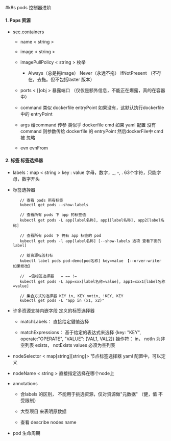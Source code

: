 #k8s pods 控制器进阶

#### 1. Pops 资源

   - sec.containers
    
        - name  < string >
        - image < string > 
        - imagePullPolicy < string >  枚举
            -  Always（总是拖image） Never（永远不拖） IfNotPresent （不存在，去拖。但不包括laster 版本）
        - ports < []obj > 暴露端口 （仅仅是额外信息，不能正在爆露，真的在容器中）

        - command 类似 dockerfile entryPoint  如果没有，这默认执行dockerfile 中的 entryPoint
        - args  给command 传参 类似乎 dockerfile cmd 如果 yaml 配置 没有 command 则参数传给 dockerfile  的 entryPoint 然后dockerFile中 cmd 被 忽略  
        - evn  evnFrom

#### 2. 标签  标签选择器
    

   - labels：map < string >
    key : value  字母，数字，_, -, .  63个字符，只能字母，数字开头
   - 标签选择器
       
            // 查看 pods 所有标签
            kubectl get pods --show-labels 
            
            // 查看所有 pods 下 app 的标签值
            kubectl get pods -L app[label名称], app1[label名称], app2[label名称]
          
            // 查看所有 pods 下 拥有 app 标签的 pod
            kubectl get pods -l app[label名称] [--show-labels 选项 查看下面的label]
           
            // 给资源标签打标
            kubectl label pods pod-demo[pod名称] key=value 【--orver-writer 如果修改】
            
            //  =值标签选择器   = == !=
            kubectl get pods -L app=xxx[label名称=value], app1=xxx1[label名称=value]
              
            // 集合方式的选择器 KEY in, KEY notin, !KEY, KEY
            kubectl get pods -L "app in (x1, x2)" 
           
           
   - 许多资源支持内嵌字段 定义的标签选择器
   
        - matchLabels： 直接给定健值选择
        
        - matchExpressions： 基于给定的表达式来选择 {key: "KEY", operate:"OPERATE", "VALUE": [VAL1, VAL2]}
            操作符：
            in， notIn 为非空列表
            exists， notExists values 必须为空列表
                
            
   - nodeSelector < map[string][string]>  节点标签选择器
        yaml 配置中，可以定义
        
   - nodeName < string > 直接指定选择在哪个node上
   
   - annotations 
    
        - 合labels 的区别， 不能用于挑选资源，仅对资源做"元数据" （健，值 不受限制）
        
        - 大型项目 来表明原数据
        
        - 查看 describe nodes name
        
   
   
   - pod 生命周期
    
    
   
           
  
